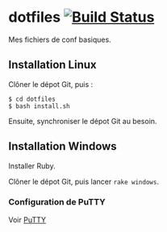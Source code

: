 dotfiles [![Build Status](https://secure.travis-ci.org/sroccaserra/dotfiles.png)](http://travis-ci.org/sroccaserra/dotfiles)
========

Mes fichiers de conf basiques.

Installation Linux
------------------

Clôner le dépot Git, puis :

    $ cd dotfiles
    $ bash install.sh

Ensuite, synchroniser le dépot Git au besoin.

Installation Windows
--------------------

Installer Ruby.

Clôner le dépot Git, puis lancer `rake windows`.

### Configuration de PuTTY

Voir [PuTTY](https://github.com/sroccaserra/dotfiles/wiki/PuTTY)


